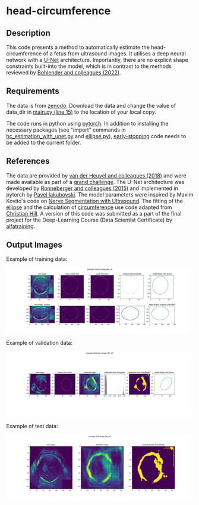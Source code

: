# head-circumference

## Description

This code presents a method to automatically estimate the head-circumference of a fetus from ultrasound images. It utilises a deep neural network with a [U-Net](https://en.wikipedia.org/wiki/U-Net) architecture. Importantly, there are no explicit shape constraints built-into the model, which is in contrast to the methods reviewed by [Bohlender and colleagues (2022)](https://arxiv.org/abs/2101.07721).

## Requirements

The data is from [zenodo](https://zenodo.org/record/1327317#.ZCqRwbxBzCk).
Download the data and change the value of data\_dir in [main.py (line 15)](hc\_estimation\_with\_unet.py) to the location of your local copy.

The code runs in python using [pytorch](https://pytorch.org). 
In addition to installing the necessary packages (see "import" commands in [hc\_estimation\_with\_unet.py](hc\_estimation\_with\_unet.py) and [ellipse.py](ellipse.py)), [early-stopping](https://github.com/Bjarten/early-stopping-pytorch) code needs to be added to the current folder.

## References
The data are provided by [van der Heuvel and colleagues (2018)](https://doi.org/10.1371/journal.pone.0200412) and were made available as part of a [grand challenge](http://hc18.grand-challenge.org). The U-Net architecture was developed by [Ronneberger and colleagues (2015)](https://arxiv.org/abs/1505.04597) and implemented in pytorch by [Pavel Iakubovski](https://github.com/qubvel/segmentation_models.pytorch). The model parameters were inspired by Maxim Kovito's code on [Nerve Segmentation with Ultrasound](https://www.kaggle.com/code/maximkovito/nerve-segmentation-unet). The fitting of the [ellipse](https://scipython.com/blog/direct-linear-least-squares-fitting-of-an-ellipse/) and the calculation of [circumference](https://scipython.com/book2/chapter-8-scipy/examples/the-circumference-of-an-ellipse/) use code adapted from [Christian Hill](https://scipython.com). A version of this code was submitted as a part of the final project for the Deep-Learning Course (Data Scientist Certificate) by [alfatraining](https://www.alfatraining.com). 

## Output Images
Example of training data:

![Example of training data](assets/images/example_trainingpng.png)

Example of validation data:

![Example of validation data](assets/images/example_validationpng.png)

Example of test data:

![Example of test data](assets/images/example_testpng.png)


